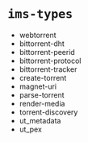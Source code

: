 # `ims-types`

* webtorrent
* bittorrent-dht
* bittorrent-peerid
* bittorrent-protocol
* bittorrent-tracker
* create-torrent
* magnet-uri
* parse-torrent
* render-media
* torrent-discovery
* ut_metadata
* ut_pex
